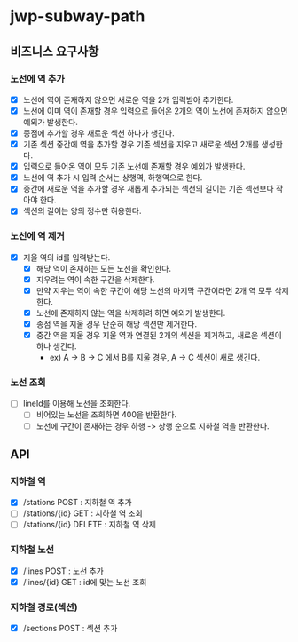 # jwp-subway-path

## 비즈니스 요구사항

### 노선에 역 추가

- [x] 노선에 역이 존재하지 않으면 새로운 역을 2개 입력받아 추가한다.
- [x] 노선에 이미 역이 존재할 경우 입력으로 들어온 2개의 역이 노선에 존재하지 않으면 예외가 발생한다.
- [x] 종점에 추가할 경우 새로운 섹션 하나가 생긴다.
- [x] 기존 섹션 중간에 역을 추가할 경우 기존 섹션을 지우고 새로운 섹션 2개를 생성한다.
- [x] 입력으로 들어온 역이 모두 기존 노선에 존재할 경우 예외가 발생한다.
- [x] 노선에 역 추가 시 입력 순서는 상행역, 하행역으로 한다.
- [x] 중간에 새로운 역을 추가할 경우 새롭게 추가되는 섹션의 길이는 기존 섹션보다 작아야 한다.
- [x] 섹션의 길이는 양의 정수만 혀용한다.

### 노선에 역 제거

- [x] 지울 역의 id를 입력받는다.
    - [x] 해당 역이 존재하는 모든 노선을 확인한다.
    - [x] 지우려는 역이 속한 구간을 삭제한다.
    - [x] 만약 지우는 역이 속한 구간이 해당 노선의 마지막 구간이라면 2개 역 모두 삭제한다.
    - [x] 노선에 존재하지 않는 역을 삭제하려 하면 예외가 발생한다.
    - [x] 종점 역을 지울 경우 단순히 해당 섹션만 제거한다.
    - [x] 중간 역을 지울 경우 지울 역과 연결된 2개의 섹션을 제거하고, 새로운 섹션이 하나 생긴다.
        - ex) A -> B -> C 에서 B를 지울 경우, A -> C 섹션이 새로 생긴다.

### 노선 조회

- [ ] lineId를 이용해 노선을 조회한다.
    - [ ] 비어있는 노선을 조회하면 400을 반환한다.
    - [ ] 노선에 구간이 존재하는 경우 하행 -> 상행 순으로 지하철 역을 반환한다.

## API

### 지하철 역

- [x] /stations POST : 지하철 역 추가
- [ ] /stations/{id} GET : 지하철 역 조회
- [ ] /stations/{id} DELETE : 지하철 역 삭제

### 지하철 노선

- [x] /lines POST : 노선 추가
- [x] /lines/{id} GET : id에 맞는 노선 조회

### 지하철 경로(섹션)

- [x] /sections POST : 섹션 추가
